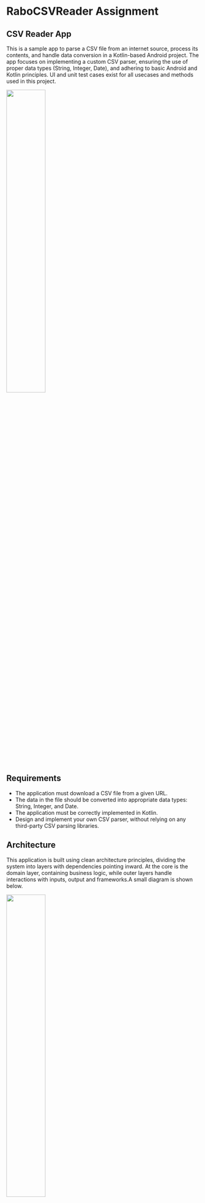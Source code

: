 # RaboCSVReader Assignment

## CSV Reader App

This is a sample app to parse a CSV file from an internet source, process its contents, and handle data conversion in a Kotlin-based Android project. The app focuses on implementing a custom CSV parser, ensuring the use of proper data types (String, Integer, Date), and adhering to basic Android and Kotlin principles. UI and unit test cases exist for all usecases and methods used in this project.

<img src="csv_reader.gif" width="45%" height="45%" />

## Requirements

- The application must download a CSV file from a given URL.
- The data in the file should be converted into appropriate data types: String, Integer, and Date.
- The application must be correctly implemented in Kotlin.
- Design and implement your own CSV parser, without relying on any third-party CSV parsing libraries.

## Architecture

This application is built using clean architecture principles, dividing the system into layers with dependencies pointing inward. At the core is the domain layer, containing business logic, while outer layers handle interactions with inputs, output and frameworks.A small diagram is shown below.

<img src="system_arch-08-26-1444.png" width="45%" height="45%" />

##### A CI pipeline has been setup with
- App build step
- Unit Tests

# 1. Domain Layer

This is a layer independent of framework dependencies. it contains the core business contracts. It encapsulates the contract for application-specific logic responsible for processing the CSV file.
Key Classes:
- FileDownloadUseCase: Use case for processing the downloaded CSV
- FileOperations: class which handles the saving of the file, using Kotlin Flow, it readily makes the file available for parsing after download. The flow approach ensures non-blocking, lazy loading of file content, improving memory efficiency.
- Result: A generic helper class that represents the success or failure of an action.

# 2. Data Layer
This layer is responsible for data management, fetching the CSV file, and persisting the parsed data. It includes:
- FileDownloadService: Handles the downloading of the CSV file.
- FileDownloadRepositoryImpl: Helps to fetch and produce a result after download
- Retrofit and it's dependencies

# 3. App (UI) Layer

The app follows the MVI (Model-View-Event) pattern for clear separation of concerns. The UI layer is responsible for presenting the data parsed from the CSV and handling user interactions.

###### Key Components:
- Model: Contains immutable data e.g the parsed Person objects.
- Views and Adapters: Displays data and responds to the user input (e.g., showing a list of parsed people from the csv).

- The MainViewModel: Manages the logic for downloading and parsing a CSV file while updating the UI through [shared state and shared flow](https://developer.android.com/kotlin/flow/stateflow-and-sharedflow)
  ###### Key Responsibilities of MainViewModel:
  - File Download: Handles downloading files using the FileDownloadUseCase and emits loading states or error messages as needed.
  - CSV Parsing: Reads the file line-by-line in batches, validating fields, and counting errors without stopping the entire process. delivrers the parsed list in batches to the view.
  - State and Effects: it Uses a StateFlow to manage continuous updates like the parsed list and error count.
  - Uses a SharedFlow for transient, one-time effects such as showing errors or loading indicators.

# 4. Core Layer
The Core Layer provides shared utilities and reusable logic needed across the Domain, Data, and UI layers. It helps reduce duplication and promotes consistency throughout the project.
###### Responsibilities
- Utilities: Common helpers, such as date formatting or string manipulation.
- Test Helpers: Mocking tools, sample data generators, or coroutine test utilities.


## **Architecture Design Highlights**

- Batched Processing: Processes CSV rows in batches for efficient state updates and UI rendering.
- Error Resilience: Tracks parsing errors while ensuring the process continues for valid rows.
- Reactive Updates: Provides clear separation between persistent state (parsed data) and transient events (loading/errors) to ensure a clean UI flow. This approach ensures efficient handling of large files, clear error reporting, and a responsive UI.


## Key Decisions

__CSV Parsing Algorithm__
- Convert Data Types: Each record in the CSV is parsed, with fields converted into appropriate types such as String, Integer, and Date. different date formats are used in case of inconsistent csv data, the user can still have meaninful information.
- Flow Emissions: The file is processed in batches, emitting parsed data for further use or display. This ensures that the user does not have to wait until the whole file is parsed in order to view the content of the CSV.
- The algorithm ensures efficient parsing of large files by emitting data in batches rather than loading everything into memory at once.

### **readLines() vs useLines()**

##### readLines()
Reads all lines from a file into memory as a List<String>. It is suitable for small files but can lead to memory issues with larger files since the entire content is loaded into memory at once.
##### useLines()
Lazily reads lines one by one as a Sequence<String>. This method processes lines only when needed, making it much more memory-efficient, especially for large files. It also ensures that the file is properly closed after processing.

#### Why useLines() Was Chosen

- Memory Efficiency: useLines() processes lines lazily, preventing memory overload when dealing with large files.
- Scalability: Efficient for handling large CSV files.
- Automatic Resource Management: It automatically closes the file after reading, preventing resource leaks.
- Better Performance: It offers better handling of large datasets without sacrificing performance.

#### Why ListAdapter?

I chose ListAdapter instead of the standard RecyclerView.Adapter for the following reasons:

- Efficient Updates with DiffUtil: ListAdapter is built on top of DiffUtil, which efficiently calculates the minimum changes required (insertions, deletions, updates) when the data list is updated. This is particularly useful in our app where:
- Batched Emissions: in this project, data is processed in batches and emitted through flows.
- Lastly, we avoid re-rendering the entire list and only update the affected items, which improves performance significantly.Managing data comparison using for DiffUtil integration while beeing Thread Safe, it's generally better for large lists

## Key Libraries Used

This project uses several important Kotlin and Android libraries:

- [Kotlin](https://kotlinlang.org/) - duh
- [Koin](https://insert-koin.io/): A smart Kotlin dependency injection
- [Turbine](https://github.com/cashapp/turbine) - Thin wrapper over a Channel with an API designed for testing.
- [RecylerView](https://developer.android.com/develop/ui/views/layout/recyclerview): makes it easy to efficiently display large sets of data
- [Retrofit](https://square.github.io/retrofit/): For handling network requests to download the CSV file.
- [Coroutines and Coroutine flow](https://kotlinlang.org/docs/coroutines-overview.html): To manage background tasks and ensure asynchronous operations.
- [Intrumented Tests with JUnit Runner](https://developer.android.com/reference/androidx/test/runner/AndroidJUnitRunner) - evented I/O for the backend
- [Mockk](https://mockk.io/) - mocking library for Kotlin
- [Espresso](https://developer.android.com/training/testing/espresso): for UI Testing.

## Conclusion
*This app adheres to best practices in Kotlin, using efficient methods to download, parse, and display CSV data. By implementing a custom CSV parser, handling data types correctly, and ensuring resource efficiency, the app is designed to scale well with larger files while maintaining good performance.*